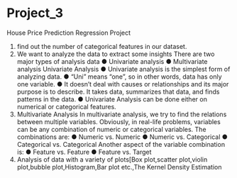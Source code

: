 # Project_3
House Price Prediction Regression Project
1. find out the number of categorical features in our dataset.
2. We want to analyze the data to extract some insights
There are two major types of analysis data
● Univariate analysis
● Multivariate analysis
Univariate Analysis
● Univariate analysis is the simplest form of analyzing data.
● “Uni” means “one”, so in other words, data has only one variable.
● It doesn’t deal with causes or relationships and its major purpose is to
describe. It takes data, summarizes that data, and finds patterns in the data.
● Univariate Analysis can be done either on numerical or categorical
features.
3. Multivariate Analysis
In multivariate analysis, we try to find the relations between multiple variables.
Obviously, in real-life problems, variables can be any combination of numeric
or categorical variables. The combinations are:
● Numeric vs. Numeric
● Numeric vs. Categorical
● Categorical vs. Categorical
Another aspect of the variable combination is:
● Feature vs. Feature
● Feature vs. Target
4. Analysis of data with a variety of plots[Box plot,scatter plot,violin plot,bubble
plot,Histogram,Bar plot etc.,The Kernel Density Estimation
